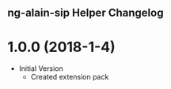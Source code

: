 ## ng-alain-sip Helper Changelog


# 1.0.0 (2018-1-4)

* Initial Version
  * Created extension pack
